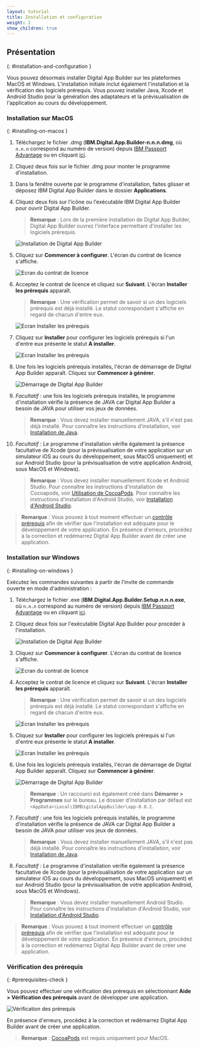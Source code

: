 ```yaml
---
layout: tutorial
title: Installation et configuration
weight: 2
show_children: true
---
```

<!-- NLS_CHARSET=UTF-8 -->
## Présentation
{: #installation-and-configuration }

Vous pouvez désormais installer Digital App Builder sur les plateformes MacOS et Windows. L'installation initiale inclut également l'installation et la vérification des logiciels prérequis. Vous pouvez installer Java, Xcode et Android Studio pour la génération des adaptateurs et la prévisualisation de l'application au cours du développement.

### Installation sur MacOS
{: #installing-on-macos }

1. Téléchargez le fichier .dmg (**IBM.Digital.App.Builder-n.n.n.dmg**, où `n.n.n` correspond au numéro de version) depuis [IBM Passport Advantage](https://www.ibm.com/software/passportadvantage/) ou en cliquant [ici](https://github.com/MobileFirst-Platform-Developer-Center/Digital-App-Builder/releases).
2. Cliquez deux fois sur le fichier .dmg pour monter le programme d'installation.
3. Dans la fenêtre ouverte par le programme d'installation, faites glisser et déposez IBM Digital App Builder dans le dossier **Applications**.
4. Cliquez deux fois sur l'icône ou l'exécutable IBM Digital App Builder pour ouvrir Digital App Builder.
    >**Remarque** : Lors de la première installation de Digital App Builder, Digital App Builder ouvrez l'interface permettant d'installer les logiciels prérequis.
    
    ![Installation de Digital App Builder](dab-install-startup.png)

5. Cliquez sur **Commencer à configurer**. L'écran du contrat de licence s'affiche.

    ![Ecran du contrat de licence](dab-install-license.png)

6. Acceptez le contrat de licence et cliquez sur **Suivant**. L'écran **Installer les prérequis** apparaît.
    >**Remarque** : Une vérification permet de savoir si un des logiciels prérequis est déjà installé. Le statut correspondant s'affiche en regard de chacun d'entre eux.

    ![Ecran Installer les prérequis](dab-install-prereq.png)

7. Cliquez sur **Installer** pour configurer les logiciels prérequis si l'un d'entre eux présente le statut **A installer**.

    ![Ecran Installer les prérequis](dab-install-prereq-tobeinstalled.png)

8. Une fois les logiciels prérequis installés, l'écran de démarrage de Digital App Builder apparaît. Cliquez sur **Commencer à générer**.

    ![Démarrage de Digital App Builder](dab-install-startup-screen.png)

9. *Facultatif* : une fois les logiciels prérequis installés, le programme d'installation vérifie la présence de JAVA  car Digital App Builder a besoin de JAVA pour utiliser vos jeux de données.
    >**Remarque** : Vous devez installer manuellement JAVA, s'il n'est pas déjà installé. Pour connaître les instructions d'installation, voir [Installation de Java](https://www.java.com/en/download/help/download_options.xml).
10. *Facultatif* : Le programme d'installation vérifie également la présence facultative de Xcode (pour la prévisualisation de votre application sur un simulateur iOS au cours du développement, sous MacOS uniquement) et sur Android Studio (pour la prévisualisation de votre application Android, sous MacOS et Windows).
    >**Remarque** : Vous devez installer manuellement Xcode et Android Studio. Pour connaître les instructions d'installation de Cocoapods, voir [Utilisation de CocoaPods](https://guides.cocoapods.org/using/using-cocoapods). Pour connaître les instructions d'installation d'Android Studio, voir [Installation d'Android Studio](https://developer.android.com/studio/). 

>**Remarque** : Vous pouvez à tout moment effectuer un [contrôle prérequis](#prerequisites-check) afin de vérifier que l'installation est adéquate pour le développement de votre application. En présence d'erreurs, procédez à la correction et redémarrez Digital App Builder avant de créer une application.

### Installation sur Windows
{: #installing-on-windows }

Exécutez les commandes suivantes à partir de l'invite de commande ouverte en mode d'administration :

1. Téléchargez le fichier .exe (**IBM.Digital.App.Builder.Setup.n.n.n.exe**, où `n.n.n` correspond au numéro de version) depuis [IBM Passport Advantage](https://www.ibm.com/software/passportadvantage/) ou en cliquant [ici](https://github.com/MobileFirst-Platform-Developer-Center/Digital-App-Builder/releases).
2. Cliquez deux fois sur l'exécutable Digital App Builder pour procéder à l'installation.

    ![Installation de Digital App Builder](dab-install-startup.png)

3. Cliquez sur **Commencer à configurer**. L'écran du contrat de licence s'affiche.

    ![Ecran du contrat de licence](dab-install-license.png)

4. Acceptez le contrat de licence et cliquez sur **Suivant**. L'écran **Installer les prérequis** apparaît.
    >**Remarque** : Une vérification permet de savoir si un des logiciels prérequis est déjà installé. Le statut correspondant s'affiche en regard de chacun d'entre eux.

    ![Ecran Installer les prérequis](dab-install-prereq.png)

5. Cliquez sur **Installer** pour configurer les logiciels prérequis si l'un d'entre eux présente le statut **A installer**.

    ![Ecran Installer les prérequis](dab-install-prereq-tobeinstalled.png)

6. Une fois les logiciels prérequis installés, l'écran de démarrage de Digital App Builder apparaît. Cliquez sur **Commencer à générer**.

    ![Démarrage de Digital App Builder](dab-install-startup-screen.png)

    >**Remarque** : Un raccourci est également créé dans **Démarrer > Programmes** sur le bureau. Le dossier d'installation par défaut est `<AppData>\Local\IBMDigitalAppBuilder\app-8.0.2`.

7. *Facultatif* : une fois les logiciels prérequis installés, le programme d'installation vérifie la présence de JAVA  car Digital App Builder a besoin de JAVA pour utiliser vos jeux de données.
    >**Remarque** : Vous devez installer manuellement JAVA, s'il n'est pas déjà installé. Pour connaître les instructions d'installation, voir [Installation de Java](https://www.java.com/en/download/help/download_options.xml).
8. *Facultatif* : Le programme d'installation vérifie également la présence facultative de Xcode (pour la prévisualisation de votre application sur un simulateur iOS au cours du développement, sous MacOS uniquement) et sur Android Studio (pour la prévisualisation de votre application Android, sous MacOS et Windows).
    >**Remarque** : Vous devez installer manuellement Android Studio. Pour connaître les instructions d'installation d'Android Studio, voir [Installation d'Android Studio](https://developer.android.com/studio/). 

>**Remarque** : Vous pouvez à tout moment effectuer un [contrôle prérequis](#prerequisites-check) afin de vérifier que l'installation est adéquate pour le développement de votre application. En présence d'erreurs, procédez à la correction et redémarrez Digital App Builder avant de créer une application.

### Vérification des prérequis
{: #prerequisites-check }

Vous pouvez effectuer une vérification des prérequis en sélectionnant **Aide > Vérification des prérequis** avant de développer une application.

![Vérification des prérequis](dab-prerequsites-check.png)

En présence d'erreurs, procédez à la correction et redémarrez Digital App Builder avant de créer une application.

>**Remarque** : [CocoaPods](https://guides.cocoapods.org/using/using-cocoapods) est requis uniquement pour MacOS.

